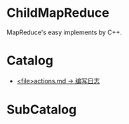 # ChildMapReduce
MapReduce's easy implements by C++.

# Catalog
* [\<file>actions.md -> 编写日志](./actions.md)

# SubCatalog

